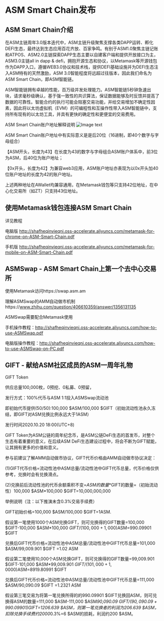 # ASM Smart Chain发布
## ASM Smart Chain介绍
在ASM主链周年3.0版本迭代中，ASM主链升级聚焦支撑各类DAPP运转、孵化DEFI生态，最终达到生态应用百花齐放、百家争鸣。有别于ASM1.0聚焦主链记账和ATPOS、ASM2.0主链探索DAPP生态主要以自建客户端和提供开放接口为主，ASM3.0主链all in dapp & defi，拥抱开源生态和协议，以Metamask等开源钱包作为DAPP入口，遵循WEB3.0协议和技术栈，提供DEFI基础设施并为DEFI生态注入ASM特有的天然激励，ASM 3.0智能程度将远超过往版本，因此我们命名为ASM Smart Chain，即ASM智能链。

ASM智能链拥有卓越的性能，百万级并发处理能力。ASM智能链5秒钟急速出块，请求毫秒级确认，基于强一致性的共识算法，保证数据能够及时反馈并提高了数据的可靠性。智能合约的执行可能会阻塞交易功能，并给交易增加不确定性因素，因此将以太坊虚拟机（EVM）的可编程性和互操作性带入ASM智能链中，支持所有现有的以太坊工具，并具有更快的确定性和更便宜的交易费用。

ASM Smart Chain账户地址解释说明
![Image text](https://img-blog.csdnimg.cn/20190325161324784.png)

ASM Smart Chain账户地址中有实际意义是是后20位（16进制，即40个数字与字母组合）

【ASM开头，长度为43】在长度为43的数字与字母组合ASM账户体系中，前3位为ASM，后40位为账户地址；

【0x开头，长度为42】为兼容web3应用，ASM账户地址亦表现为以0x开头加40位账户地址的长度为42的账户地址。

上述两种地址在AWallet均兼容通用，在Metamask钱包等只支持42位地址，在中心化交易所（如ZT）只支持43位地址。

## 使用Metamask钱包连接ASM Smart Chain
详见教程

电脑版
http://shafheqinvieqni.oss-accelerate.aliyuncs.com/metamask-for-chrome-on-ASM-Smart-Chain.pdf

手机版
http://shafheqinvieqni.oss-accelerate.aliyuncs.com/metamask-for-mobile-on-ASM-Smart-Chain.pdf

## ASMSwap - ASM Smart Chain上第一个去中心交易所
使用Metamask访问https://swap.asm.am

理解ASMSwap的AMM自动做市机制https://www.zhihu.com/question/406610359/answer/1356131135

ASMSwap需要配合Metamask使用

手机操作教程：http://shafheqinvieqni.oss-accelerate.aliyuncs.com/how-to-use-ASMSwap.pdf

电脑版操作教程：http://shafheqinvieqni.oss-accelerate.aliyuncs.com/how-to-use-ASMSwap-on-PC.pdf

## GIFT - 献给ASM社区成员的ASM一周年礼物
GIFT Token 

供应总量100,000枚，0预挖、0私募、0预留，

发行方式：100%代币与ASM 1:1投入ASMSwap流动池

即初始代币提供(50/50):100,000 $ASM/100,000 $GIFT（初始流动性池永久冻结，即GIFT对ASM兑换比例永远大于1ASM）

发行时间2020.10.20 18:00(UTC+8)

GIFT Token为ASM公链的周年纪念币，是ASM公链DeFi生态的首发币，对整个生态有着重要的意义，在后续ASM DeFi生态建设过程中，将会不断为GIFT赋能，让其拥有更多的价值和意义。

参与前建议了解AMM自动做市协议，GIFT代币价格由AMM自动做市协议决定：

(1)GIFT代币价格=流动性池中ASM总量/流动性池中GIFT代币总量，代币价格仅供参考，兑换时会有兑换滑点。

(2)兑换前后流动性池的代币余额乘积不变=$ASM的数量*$GIFT的数量=（初始流动性）100,000 $ASM*100,000 $GIFT=10,000,000,000

举例说明（注：以下推演未含0.3%交易手续费）

GIFT初始价格=100,000 $ASM/100,000 $GIFT=1ASM.

假设第一笔使用1000个ASM兑换GIFT，则可兑换得的GIFT数量=100,000 $GIFT-100,000 $ASM*100,000 $GIFT/(100,000+1,000)$ASM=990.09901 $GIFT

兑换后GIFT代币价格=流动性池中ASM总量/流动性池中GIFT代币总量=101,000 $ASM/99,009.901 $GIFT =1.02 ASM

假设第二笔使用10,000个ASM兑换GIFT，则可兑换得的GIFT数量=99,009.901 $GIFT-101,000 $ASM*99,009.901 $GIFT/(101,000+1,0000)$ASM=8919.80991 $GIFT

兑换后GIFT代币价格=流动性池中ASM总量/流动性池中GIFT代币总量=111,000 $ASM/90,090.09 $GIFT =1.2321 ASM

假设第三笔交易为将第一笔兑换所得的的990.09901 $GIFT兑换回ASM，则可兑换得ASM的数量=111,000 $ASM-111,000 $ASM*90,090.09 $GIFT/(90,090.09+990.09901)$GIFT=1206.639 $ASM，则第一笔兑换者的利润为206.639 $ASM，扣除兑换手续费约2000*0.3%=6 $ASM的损耗，利润约200 $ASM。

